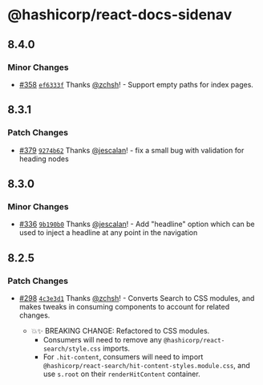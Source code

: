# @hashicorp/react-docs-sidenav

## 8.4.0

### Minor Changes

- [#358](https://github.com/hashicorp/react-components/pull/358) [`ef6333f`](https://github.com/hashicorp/react-components/commit/ef6333fb7276a636daab9fe5d6d1289d2945169d) Thanks [@zchsh](https://github.com/zchsh)! - Support empty paths for index pages.

## 8.3.1

### Patch Changes

- [#379](https://github.com/hashicorp/react-components/pull/379) [`9274b62`](https://github.com/hashicorp/react-components/commit/9274b625692cf4fccef4cc31f7aeba188d21bd13) Thanks [@jescalan](https://github.com/jescalan)! - fix a small bug with validation for heading nodes

## 8.3.0

### Minor Changes

- [#336](https://github.com/hashicorp/react-components/pull/336) [`9b190b0`](https://github.com/hashicorp/react-components/commit/9b190b0b13beb1045825ee2b1eb560b84215c265) Thanks [@jescalan](https://github.com/jescalan)! - Add "headline" option which can be used to inject a headline at any point in the navigation

## 8.2.5

### Patch Changes

- [#298](https://github.com/hashicorp/react-components/pull/298) [`4c3e3d1`](https://github.com/hashicorp/react-components/commit/4c3e3d1efdba091f1a38b69b209f581e814f0e57) Thanks [@zchsh](https://github.com/zchsh)! - Converts Search to CSS modules, and makes tweaks in consuming components to account for related changes.

  - 💥✨ BREAKING CHANGE: Refactored to CSS modules.
    - Consumers will need to remove any `@hashicorp/react-search/style.css` imports.
    - For `.hit-content`, consumers will need to import `@hashicorp/react-search/hit-content-styles.module.css`, and use `s.root` on their `renderHitContent` container.
